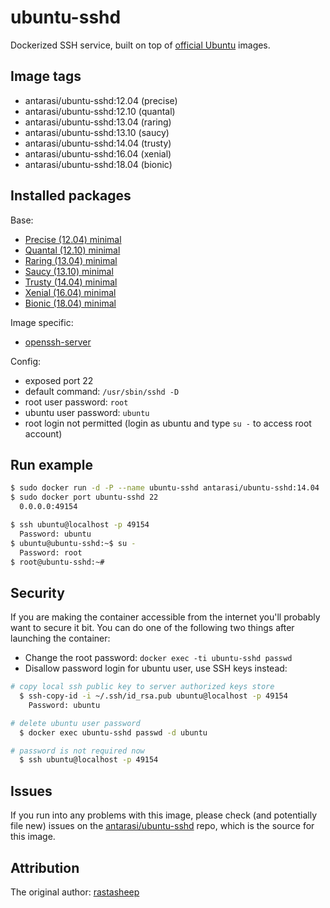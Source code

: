 # ubuntu-sshd

Dockerized SSH service, built on top of [official Ubuntu](https://registry.hub.docker.com/_/ubuntu/) images.

## Image tags

- antarasi/ubuntu-sshd:12.04 (precise)
- antarasi/ubuntu-sshd:12.10 (quantal)
- antarasi/ubuntu-sshd:13.04 (raring)
- antarasi/ubuntu-sshd:13.10 (saucy)
- antarasi/ubuntu-sshd:14.04 (trusty)
- antarasi/ubuntu-sshd:16.04 (xenial)
- antarasi/ubuntu-sshd:18.04 (bionic)

## Installed packages

Base:

- [Precise (12.04) minimal](http://packages.ubuntu.com/precise/ubuntu-minimal)
- [Quantal (12.10) minimal](http://packages.ubuntu.com/quantal/ubuntu-minimal)
- [Raring (13.04) minimal](http://packages.ubuntu.com/raring/ubuntu-minimal)
- [Saucy (13.10) minimal](http://packages.ubuntu.com/saucy/ubuntu-minimal)
- [Trusty (14.04) minimal](http://packages.ubuntu.com/trusty/ubuntu-minimal)
- [Xenial (16.04) minimal](http://packages.ubuntu.com/xenial/ubuntu-minimal)
- [Bionic (18.04) minimal](http://packages.ubuntu.com/bionic/ubuntu-minimal)

Image specific:
- [openssh-server](https://help.ubuntu.com/community/SSH/OpenSSH/Configuring)

Config:

  - exposed port 22
  - default command: `/usr/sbin/sshd -D`
  - root user password: `root`
  - ubuntu user password: `ubuntu`
  - root login not permitted (login as ubuntu and type `su -` to access root account)

## Run example

```bash
$ sudo docker run -d -P --name ubuntu-sshd antarasi/ubuntu-sshd:14.04
$ sudo docker port ubuntu-sshd 22
  0.0.0.0:49154

$ ssh ubuntu@localhost -p 49154
  Password: ubuntu
$ ubuntu@ubuntu-sshd:~$ su -
  Password: root
$ root@ubuntu-sshd:~#
```

## Security

If you are making the container accessible from the internet you'll probably want to secure it bit.
You can do one of the following two things after launching the container:

- Change the root password: `docker exec -ti ubuntu-sshd passwd`
- Disallow password login for ubuntu user, use SSH keys instead:

```bash
# copy local ssh public key to server authorized keys store
  $ ssh-copy-id -i ~/.ssh/id_rsa.pub ubuntu@localhost -p 49154
    Password: ubuntu

# delete ubuntu user password
  $ docker exec ubuntu-sshd passwd -d ubuntu

# password is not required now
  $ ssh ubuntu@localhost -p 49154
```

## Issues

If you run into any problems with this image, please check (and potentially file new) issues on the [antarasi/ubuntu-sshd](https://github.com/antarasi/ubuntu-sshd/issues) repo, which is the source for this image.

## Attribution

The original author: [rastasheep](https://github.com/rastasheep/ubuntu-sshd)
